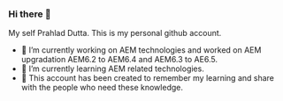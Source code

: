 ### Hi there 👋
My self Prahlad Dutta. This is my personal github account.

- 🔭 I’m currently working on AEM technologies and worked on AEM upgradation AEM6.2 to AEM6.4 and AEM6.3 to AE6.5.
- 🌱 I’m currently learning AEM related technologies. 
- 💬 This account has been created to remember my learning and share with the people who need these knowledge.
<!--
**techiearchive/techiearchive** is a ✨ _special_ ✨ repository because its `README.md` (this file) appears on your GitHub profile.

Here are some ideas to get you started:

- 🔭 I’m currently working on AEM technologies and worked on AEM upgradation AEM6.2 to AEM6.4 and AEM6.3 to AE6.5.
- 🌱 I’m currently learning AEM and it's integration. 
- 💬 This account has been created to remember my learning and share with the people who need these knowledge.
- 📫 How to reach me: ...
- 😄 Pronouns: ...
- ⚡ Fun fact: ...
-->
